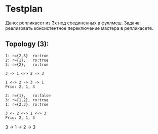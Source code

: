 # Testplan
Дано: репликасет из 3х нод соединенных в фуллмеш.
Задача: реализовать консистентное переключение мастера в репликасете.

## Topology (3):
```
1: r={2,3}  ro:true
2: r={1},   ro:true
3: r={2},   ro:true

3 -> 1 <-> 2 -> 3

1 <-> 2 -> 3 -> 1
Prio: 2, 1, 3
```

```
2: r={1},   ro:false
3: r={1,2}, ro:true
1: r={2,3}, ro:true

3 <- 2 <-> 1 <-> 3
Prio: 2, 1, 3
```

3 -> 1 -> 2 -> 3